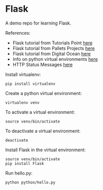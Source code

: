# Flask

A demo repo for learning Flask.

References:
- Flask tutorial from Tutorials Point [here](https://www.tutorialspoint.com/flask/index.htm)
- Flask tutorial from Pallets Projects [here](https://flask.palletsprojects.com/en/2.2.x/)
- Flask tutorial from Digital Ocean [here](https://www.digitalocean.com/community/tutorials/how-to-make-a-web-application-using-flask-in-python-3)
- Info on python virtual environments [here](https://sourabhbajaj.com/mac-setup/Python/virtualenv.html)
- HTTP Status Messages [here](https://www.w3schools.com/tags/ref_httpmessages.asp)

Install virtualenv:
```
pip install virtualenv
```

Create a python virtual environment:
```
virtualenv venv
```

To activate a virtual environment:
```
source venv/bin/activate
```

To deactivate a virtual environment:
```
deactivate
```

Install Flask in the virtual environment:

```
source venv/bin/activate
pip install Flask
```

Run hello.py:
```
python python/hello.py
```


